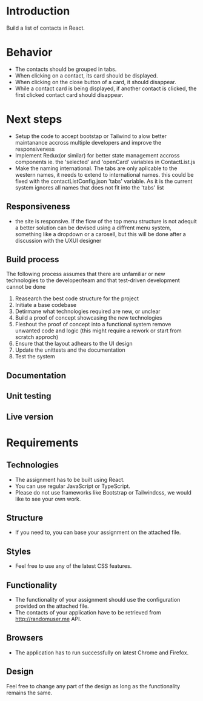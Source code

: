 # Introduction

Build a list of contacts in React.

# Behavior

- The contacts should be grouped in tabs.
- When clicking on a contact, its card should be displayed.
- When clicking on the close button of a card, it should disappear.
- While a contact card is being displayed, if another contact is clicked, the first clicked contact card should disappear.

# Next steps

- Setup the code to accept bootstap or Tailwind to alow better maintanance accross multiple developers and improve the responsiveness
- Implement Redux(or similar) for better state management accross components ie. the 'selected' and 'openCard' variables in ContactList.js
- Make the naming international. The tabs are only aplicable to the western names, it needs to extend to international names. this could be fixed with the contactListConfig.json 'tabs' variable. As it is the current system ignores all names that does not fit into the 'tabs' list

## Responsiveness

- the site is responsive. If the flow of the top menu structure is not adequit a better solution can be devised using a diffrent menu system, something like a dropdown or a carosell, but this will be done after a discussion with the UXUI designer

## Build process

The following process assumes that there are unfamiliar or new technologies to the developer/team and that test-driven development cannot be done

1. Reasearch the best code structure for the project
2. Initiate a base codebase
3. Detirmane what technologies required are new, or unclear
4. Build a proof of concept showcasing the new technologies
5. Fleshout the proof of concept into a functional system remove unwanted code and logic (this might require a rework or start from scratch approch)
6. Ensure that the layout adhears to the UI design
7. Update the unittests and the documentation
8. Test the system

## Documentation

## Unit testing

## Live version

# Requirements

## Technologies

- The assignment has to be built using React.
- You can use regular JavaScript or TypeScript.
- Please do not use frameworks like Bootstrap or Tailwindcss, we would like to see your own work.

## Structure

- If you need to, you can base your assignment on the attached file.

## Styles

- Feel free to use any of the latest CSS features.

## Functionality

- The functionality of your assignment should use the configuration provided on the attached file.
- The contacts of your application have to be retrieved from http://randomuser.me API.

## Browsers

- The application has to run successfully on latest Chrome and Firefox.

## Design

Feel free to change any part of the design as long as the functionality remains the same.
